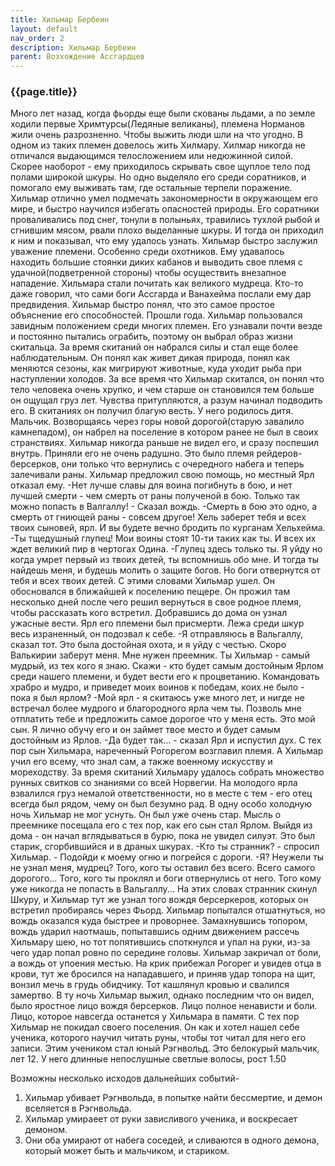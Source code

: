 ```yaml
---
title: Хильмар Бербеин
layout: default
nav_order: 2
description: Хильмар Бербеин
parent: Возхождение Ассгардцев
---
```

### {{page.title}}

Много лет назад, когда фьорды еще были скованы льдами, а по земле ходили первые Хримтурсы(Ледяные великаны), племена Норманов жили очень разрозненно.  Чтобы выжить люди шли на что угодно.
В одном из таких племен довелось жить Хилмару. Хилмар никогда не отличался выдающимся телосложением или недюжинной силой. Скорее наоборот - ему приходилось скрывать свое щуплое тело под полами широкой шкуры. Но одно выделяло его среди соратников, и помогало ему выживать там, где остальные терпели поражение. Хильмар отлично умел подмечать закономерности в окружающем его мире, и быстро научился избегать опасностей природы. 
Его соратники проваливались под снег, тонули в полыньях, травились тухлой рыбой и сгнившим мясом, рвали плохо выделанные шкуры. И тогда он приходил к ним и показывал, что ему удалось узнать. Хильмар быстро заслужил уважение племени. Особенно среди охотников. Ему удавалось находить большие стоянки диких кабанов и выводить свое племя с удачной(подветренной стороны) чтобы осуществить внезапное нападение. 
Хильмара стали почитать как великого мудреца. Кто-то даже говорил, что сами боги Ассгарда и Ванахейма послали ему дар предвидения. Хильмар быстро понял, что это самое простое объяснение его способностей. 
Прошли года. Хильмар пользовался завидным положением среди многих племен. Его узнавали почти везде и постоянно пытались ограбить, поэтому он выбрал образ жизни скитальца. За время скитаний он набрался силы и стал еще более наблюдательным. Он понял как живет дикая природа, понял как меняются сезоны, как мигрируют животные, куда уходит рыба при наступлении холодов. 
За все время что Хильмар скитался, он понял что тело человека очень хрупко, и чем старше он становился тем больше он ощущал груз лет. Чувства притупляются, а разум начинал подводить его. В скитаниях он получил благую весть. У него родилось дитя. Мальчик. 
Возворщаясь через горы новой дорогой(старую завалило камнепадом), он  набрел на поселение в котором ранее не был в своих странствиях. Хильмар никогда раньше не видел его, и сразу поспешил внутрь. Приняли его не очень радушно. Это было племя рейдеров-берсерков, они только что вернулись с очередного набега и теперь залечивали раны. Хильмар предложил свою помощь, но местный Ярл отказал ему. 
-Нет лучше славы для воина погибнуть в бою, и нет лучшей смерти - чем смерть от раны полученой в бою. Только так можно попасть в Валгаллу! - Сказал вождь. 
-Смерть в бою это одно, а смерть от гниющей раны - совсем другое! Хель заберет тебя и всех твоих сыновей, ярл. И вы будете вечно бродить по курганам Хельхейма. 
-Ты тщедушный глупец! Мои воины стоят 10-ти таких как ты. И всех их ждет великий пир в чертогах Одина. 
-Глупец здесь только ты. Я уйду но когда умрет первый из твоих детей, ты вспомнишь обо мне. И тогда ты найдешь меня, и будешь молить о защите богов. Но боги отвернутся от тебя и всех твоих детей. 
С этими словами Хильмар ушел. Он обосновался в ближайшей к поселению пещере. Он прожил там несколько дней после чего решил вернуться в свое родное племя, чтобы рассказать кого встретил. Добравшись до дома он узнал ужасные вести. Ярл его племени был присмерти. Лежа среди шкур весь израненный, он подозвал к себе. 
-Я отправляюсь в Вальгаллу, сказал тот. Это была достойная охота, и я уйду с честью. Скоро Валькирии заберут меня.  Мне нужен преемник. Ты Хильмар - самый мудрый, из тех кого я знаю. Скажи - кто будет самым достойным Ярлом среди нашего племени, и будет вести его к процветанию. Командовать храбро и мудро, и приведет моих воинов к победам, коих не было - пока я был ярлом?
-Мой ярл - я скитаюсь уже много лет, и нигде не встречал более мудрого и благородного ярла чем ты. Позволь мне отплатить тебе и предложить самое дорогое что у меня есть. Это мой сын. Я лично обучу его и он займет твое место и будет самым достойным из Ярлов. 
-Да будет так... -  сказал Ярл  и испустил дух. 
С тех пор сын Хильмара, нареченный Рогорегом возглавил племя. А Хильмар учил его всему, что знал сам, а также военному искусству и мореходству. За время скитаний Хильмару удалось собрать множество рунных свитков со знаниями со всей Норвегии. На молодого ярла взвалился груз немалой ответственности, но в месте с тем - его отец всегда был рядом, чему он был безумно рад. 
В одну особо холодную ночь Хильмар не мог уснуть. Он был уже очень стар. Мысль о преемнике посещала его с тех пор, как его сын стал Ярлом. Выйдя из дома - он начал вглядываться в бурю, пока не увидел силуэт. Это был старик, сгорбившийся и в драных шкурах. 
-Кто ты странник? - спросил Хильмар. - Подойди к моему огню и погрейся с дороги.
-Я? Неужели ты не узнал меня, мудрец? Того, кого ты оставил без всего. Всего самого  дорогого... Того, кого ты проклял и боги отвернулись от него. Того кому уже никогда не попасть в Вальгаллу...
На этих словах странник скинул Шкуру, и Хильмар тут же узнал того вождя берсеркеров, которых он встретил пробираясь через Фьорд. Хильмар попытался отшатнуться, но вождь оказался куда быстрее и проворнее. Замахнувшись топором, вождь ударил наотмашь, попытавшись одним движением рассечь Хильмару шею, но тот попятившись споткнулся и упал на руки, из-за чего удар попал ровно по середине головы. Хильмар закричал от боли, а вождь от упоения местью. На крик прибежал Рогорег и увидев отца в крови, тут же бросился на нападавшего, и приняв удар топора на щит, вонзил мечь в грудь обидчику. Тот кашлянул кровью и свалился замертво. 
В ту ночь Хильмар выжил, однако последним что он видел, было яростное лицо вождя берсерков. Лицо полное ненависти и боли. Лицо, которое навсегда останется у Хильмара в памяти. 
С тех пор Хильмар не покидал своего поселения. Он как и хотел нашел себе ученика, которого научил читать руны, чтобы тот читал для него его записи. Этим учеником стал юный Рэгнвольд. Это белокурый мальчик, лет 12. У него длинные непослушные светлые волосы, рост 1.50


Возможны несколько исходов дальнейших событий- 
1) Хильмар убивает Рэгнвольда, в попытке найти бессмертие, и демон вселяется в Рэгнвольда. 
2) Хильмар умираеет от руки зависливого ученика, и воскресает демоном.
3) Они оба умирают от набега соседей, и сливаются в одного демона, который может быть и мальчиком, и стариком. 
